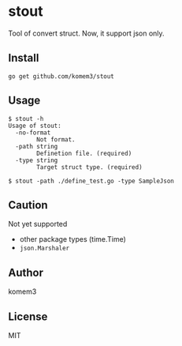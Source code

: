 # stout

Tool of convert struct. Now, it support json only.

## Install

```shell
go get github.com/komem3/stout
```

## Usage

```shell
$ stout -h
Usage of stout:
  -no-format
    	Not format.
  -path string
    	Definetion file. (required)
  -type string
    	Target struct type. (required)

$ stout -path ./define_test.go -type SampleJson
```

## Caution

Not yet supported

- other package types (time.Time)
- `json.Marshaler`

## Author

komem3

## License

MIT
